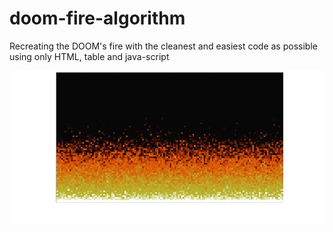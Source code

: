 # doom-fire-algorithm
Recreating the DOOM's fire with the cleanest and easiest code as possible using only HTML, table and java-script


![docs/fire.gif](docs/fire.gif)
      
